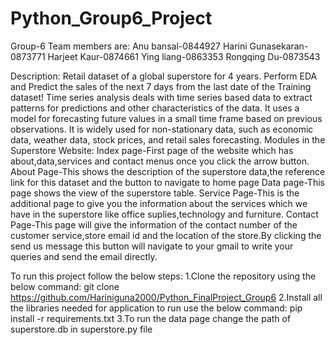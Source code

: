 # Python_Group6_Project
Group-6
Team members are:
Anu bansal-0844927
Harini Gunasekaran-0873771
Harjeet Kaur-0874661
Ying liang-0863353
Rongqing Du-0873543

Description:
Retail dataset of a global superstore for 4 years.
Perform EDA and Predict the sales of the next 7 days from the last date of the Training dataset!
Time series analysis deals with time series based data to extract patterns for predictions and other characteristics of the data. It uses a model for forecasting future values in a small time frame based on previous observations. It is widely used for non-stationary data, such as economic data, weather data, stock prices, and retail sales forecasting.
Modules in the Superstore Website:
 Index page-First page of the website which has about,data,services and contact menus once you click the arrow button.
 About Page-This shows the description of the superstore data,the reference link for this dataset and the button to navigate to home page
 Data page-This page shows the view of the superstore table.
 Service Page-This is the additional page to give you the information about the services which we have in the superstore like office suplies,technology and furniture.
 Contact Page-This page will give the information of the contact number of the customer service,store email id and the location of the store.By clicking the send us message this button will navigate to your gmail to write your queries and send the email directly.

 To run this project follow the below steps:
 1.Clone the repository using the below command:
 git clone https://github.com/Hariniguna2000/Python_FinalProject_Group6
 2.Install all the libraries needed for application to run use the below command:
 pip install -r requirements.txt
 3.To run the data page change the path of superstore.db in superstore.py file
